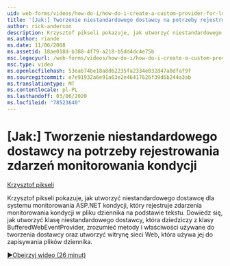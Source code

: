```yaml
---
uid: web-forms/videos/how-do-i/how-do-i-create-a-custom-provider-for-logging-health-monitoring-events
title: '[Jak:] Tworzenie niestandardowego dostawcy na potrzeby rejestrowania zdarzeń monitorowania kondycji | Microsoft Docs'
author: rick-anderson
description: Krzysztof pikseli pokazuje, jak utworzyć niestandardowego dostawcę dla systemu monitorowania ASP.NET kondycji, który rejestruje zdarzenia monitorowania kondycji w pliku dziennika na podstawie tekstu. Le...
ms.author: riande
ms.date: 11/06/2008
ms.assetid: 18ae018d-b388-4f79-a218-b5dd4dc4e75b
msc.legacyurl: /web-forms/videos/how-do-i/how-do-i-create-a-custom-provider-for-logging-health-monitoring-events
msc.type: video
ms.openlocfilehash: 53eab74be18a8d62235fa2334e032d47a8dfaf9f
ms.sourcegitcommit: e7e91932a6e91a63e2e46417626f39d6b244a3ab
ms.translationtype: MT
ms.contentlocale: pl-PL
ms.lasthandoff: 03/06/2020
ms.locfileid: "78523640"
---
```

# <a name="how-do-i-create-a-custom-provider-for-logging-health-monitoring-events"></a>[Jak:] Tworzenie niestandardowego dostawcy na potrzeby rejestrowania zdarzeń monitorowania kondycji

[Krzysztof pikseli](https://twitter.com/chrispels)

Krzysztof pikseli pokazuje, jak utworzyć niestandardowego dostawcę dla systemu monitorowania ASP.NET kondycji, który rejestruje zdarzenia monitorowania kondycji w pliku dziennika na podstawie tekstu. Dowiedz się, jak utworzyć klasę niestandardowego dostawcy, która dziedziczy z klasy BufferedWebEventProvider, zrozumieć metody i właściwości używane do tworzenia dostawcy oraz utworzyć witrynę sieci Web, która używa jej do zapisywania plików dziennika.

[&#9654;Obejrzyj wideo (26 minut)](https://channel9.msdn.com/Blogs/ASP-NET-Site-Videos/how-do-i-create-a-custom-provider-for-logging-health-monitoring-events)
